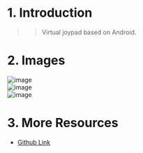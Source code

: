 # 1. Introduction
>>Virtual joypad based on Android.

# 2. Images
![image](https://github.com/lh9171338/Joypad/tree/master/Image/icon-01.jpg)  
![image](https://github.com/lh9171338/Joypad/tree/master/Image/icon-02.jpg)  
![image](https://github.com/lh9171338/Joypad/tree/master/Image/layout-01.jpg)  

# 3. More Resources
- [Github Link](https://github.com/lh9171338/Outline)
